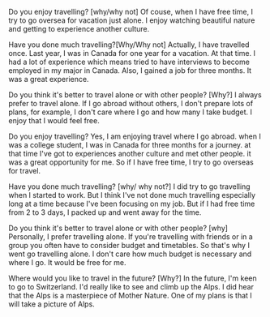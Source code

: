 Do you enjoy travelling? [why/why not]
Of couse, when I have free time, I try to go oversea for vacation just alone. I enjoy watching beautiful nature and getting to experience another culture.

Have you done much travelling?[Why/Why not]
Actually, I have travelled once. Last year, I was in Canada for one year for a vacation. At that time. I had a lot of experience which means tried to have interviews to become employed in my major in Canada. Also, I gained a job for three months. It was a great experience.

Do you think it's better to travel alone or with other people? [Why?]
I always prefer to travel alone. If I go abroad without others, I don't prepare lots of plans, for example, I don't care where I go and how many I take budget. I enjoy that I would feel free. 

Do you enjoy travelling?
Yes, I am enjoying travel where I go abroad. when I was a college student, I was in Canada for three months for a journey. at that time I've got to experiences another culture and met other people. it was a great opportunity for me. So if I have free time, I try to go overseas for travel.

Have you done much travelling? [why/ why not?]
I did try to go travelling when I started to work. But I think I've not done much travelling especially long at a time because I've been focusing on my job. But if I had free time from 2 to 3 days, I packed up and went away for the time.

Do you think it's better to travel alone or with other people? [why]
Personally, I prefer travelling alone. If you're travelling with friends or in a group you often have to consider budget and timetables. So that's why I went go travelling alone. I don't care how much budget is necessary and where I go. It would be free for me.

Where would you like to travel in the future? [Why?]
In the future, I'm keen to go to Switzerland. I'd really like to see and climb up the Alps.  I did hear that the Alps is a masterpiece of Mother Nature. One of my plans is that I will take a picture of Alps.